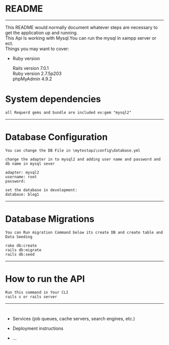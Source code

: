 # README
-------------------------------------------------------------------------------------------
This README would normally document whatever steps are necessary to get the
application up and running.<br>
This Api Is working with Mysql.You can run the mysql in xampp server or ect.</br>
Things you may want to cover:</br>
* Ruby version</br>

    Rails version             7.0.1</br>
    Ruby version              2.7.5p203</br>
    phpMyAdmin                4.9.2</br>


# System dependencies<br>
    all Requerd gems and bundle are included ex:gem "mysql2"
--------------------------------------------------------------------------------------------
# Database Configuration<br>
    You can change the DB File in \mytestapi\config\database.yml

    change the adapter in to mysql2 and adding user name and password and db name in mysql sever

    adapter: mysql2
    username: root
    password:

    set the database in development:
    database: blog1


----------------------------------------------------------------------------------------------

# Database Migrations
    You can Run migration Command below its create DB and create table and Data Seeding

    rake db:create
    rails db:migrate
    rails db:seed

------------------------------------------------------------------------------------------------

# How to run the API
    Run this command in Your CLI
    rails s or rails server
------------------------------------------------------------------------------------------------    
#
* Services (job queues, cache servers, search engines, etc.)

* Deployment instructions

* ...
